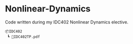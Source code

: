 # Nonlinear-Dynamics
Code written during my IDC402 Nonlinear Dynamics elective.
```
📦IDC402
 ┗ 📜IDC402TP.pdf
```
